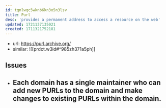```yaml
---
id: tqnlwqc5wknb6kn3o5n3lsv
title: Purl
desc: 'provides a permanent address to access a resource on the web'
updated: 1721137135021
created: 1711321752181
---
```


- url: https://purl.archive.org/
- similar:
  ![[prdct.w3id#^985zh371a5ph]]


## Issues

- Each domain has a single maintainer who can add new PURLs to the domain and make changes to existing PURLs within the domain.
  - 